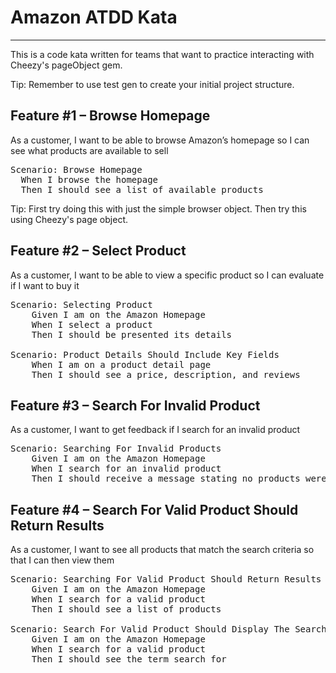 # Amazon ATDD Kata
----------------

This is a code kata written for teams that want to practice interacting with Cheezy's pageObject gem. 

Tip: Remember to use test gen to create your initial project structure.

## Feature #1 – Browse Homepage

As a customer, I want to be able to browse Amazon’s homepage so I can see what products are available to sell

<pre>
Scenario: Browse Homepage
  When I browse the homepage
  Then I should see a list of available products
</pre>

Tip: First try doing this with just the simple browser object. Then try this using Cheezy's page object.

## Feature #2 – Select Product

As a customer, I want to be able to view a specific product so I can evaluate if I want to buy it

<pre>
Scenario: Selecting Product
	Given I am on the Amazon Homepage
	When I select a product
	Then I should be presented its details

Scenario: Product Details Should Include Key Fields
	When I am on a product detail page
	Then I should see a price, description, and reviews
</pre>

## Feature #3 – Search For Invalid Product

As a customer, I want to get feedback if I search for an invalid product

<pre>
Scenario: Searching For Invalid Products
	Given I am on the Amazon Homepage
	When I search for an invalid product
	Then I should receive a message stating no products were returned
</pre>

## Feature #4 – Search For Valid Product Should Return Results

As a customer, I want to see all products that match the search criteria so that I can then view them

<pre>
Scenario: Searching For Valid Product Should Return Results
	Given I am on the Amazon Homepage
	When I search for a valid product
	Then I should see a list of products
	
Scenario: Search For Valid Product Should Display The Search Term
	Given I am on the Amazon Homepage
	When I search for a valid product
	Then I should see the term search for
</pre>


